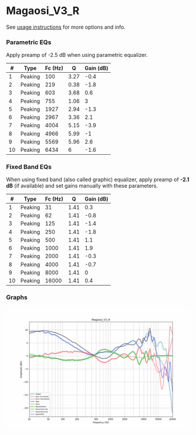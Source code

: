 # Magaosi_V3_R
See [usage instructions](https://github.com/jaakkopasanen/AutoEq#usage) for more options and info.

### Parametric EQs
Apply preamp of -2.5 dB when using parametric equalizer.

|   # | Type    |   Fc (Hz) |    Q |   Gain (dB) |
|-----|---------|-----------|------|-------------|
|   1 | Peaking |       100 | 3.27 |        -0.4 |
|   2 | Peaking |       219 | 0.38 |        -1.8 |
|   3 | Peaking |       603 | 3.68 |         0.6 |
|   4 | Peaking |       755 | 1.06 |         3   |
|   5 | Peaking |      1927 | 2.94 |        -1.3 |
|   6 | Peaking |      2967 | 3.36 |         2.1 |
|   7 | Peaking |      4004 | 5.15 |        -3.9 |
|   8 | Peaking |      4966 | 5.99 |        -1   |
|   9 | Peaking |      5569 | 5.96 |         2.6 |
|  10 | Peaking |      6434 | 6    |        -1.6 |

### Fixed Band EQs
When using fixed band (also called graphic) equalizer, apply preamp of **-2.1 dB** (if available) and set gains manually with these parameters.

|   # | Type    |   Fc (Hz) |    Q |   Gain (dB) |
|-----|---------|-----------|------|-------------|
|   1 | Peaking |        31 | 1.41 |         0.3 |
|   2 | Peaking |        62 | 1.41 |        -0.8 |
|   3 | Peaking |       125 | 1.41 |        -1.4 |
|   4 | Peaking |       250 | 1.41 |        -1.8 |
|   5 | Peaking |       500 | 1.41 |         1.1 |
|   6 | Peaking |      1000 | 1.41 |         1.9 |
|   7 | Peaking |      2000 | 1.41 |        -0.3 |
|   8 | Peaking |      4000 | 1.41 |        -0.7 |
|   9 | Peaking |      8000 | 1.41 |         0   |
|  10 | Peaking |     16000 | 1.41 |         0.4 |

### Graphs
![](./Magaosi_V3_R.png)
